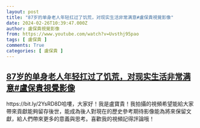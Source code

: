```yaml
---
layout: post
title: "87岁的单身老人年轻扛过了饥荒，对现实生活非常满意#盧保貴視覺影像"
date: 2024-02-26T10:39:47.000Z
author: 盧保貴視覺影像
from: https://www.youtube.com/watch?v=Uvsthj95pao
tags: [ 盧保貴 ]
comments: True
categories: [ 盧保貴 ]
---
```

<!--1708943987000-->
[87岁的单身老人年轻扛过了饥荒，对现实生活非常满意#盧保貴視覺影像](https://www.youtube.com/watch?v=Uvsthj95pao)
------

<div>
https://bit.ly/2YsRD8D哈嘍，大家好！我是盧寶貴！我拍攝的視頻希望能給大家帶來貢獻能夠留存後世，能成為後人對現在的歷史參考期待影像能為將來保留文獻，給人們帶來更多的意義與思考。喜歡我的視頻記得評論哦！
</div>
